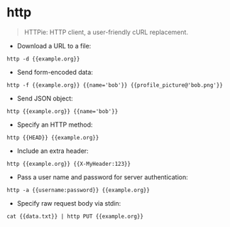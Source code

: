 # http

> HTTPie: HTTP client, a user-friendly cURL replacement.

- Download a URL to a file:

`http -d {{example.org}}`

- Send form-encoded data:

`http -f {{example.org}} {{name='bob'}} {{profile_picture@'bob.png'}}`

- Send JSON object:

`http {{example.org}} {{name='bob'}}`

- Specify an HTTP method:

`http {{HEAD}} {{example.org}}`

- Include an extra header:

`http {{example.org}} {{X-MyHeader:123}}`

- Pass a user name and password for server authentication:

`http -a {{username:password}} {{example.org}}`

- Specify raw request body via stdin:

`cat {{data.txt}} | http PUT {{example.org}}`
